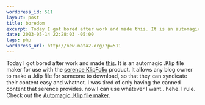```yaml
--- 
wordpress_id: 511
layout: post
title: boredom
excerpt: Today I got bored after work and made this. It is an automagic .Klip file maker for use with the serence KlipFolio product. It allows any blog owner to make a .klip file for someone to download, so that they can syndicate their content easy and whatnot. I was tired of only having the canned ...
date: 2003-05-14 22:28:03 -05:00
tags: php
wordpress_url: http://new.nata2.org/?p=511
---
```

Today I got bored after work and made <a href="http://dopeman.org/klip/">this</a>. It is an automagic .Klip file maker for use with the <a href="http://www.serence.com/provider.php?page=started_home">serence KlipFolio</a> product. It allows any blog owner to make a .klip file for someone to download, so that they can syndicate their content easy and whatnot. I was tired of only having the canned content that serence provides. now I can use whatever I want.. hehe. I rule. Check out the <a href="http://dopeman.org/klip/">Automagic .Klip file maker</a>.
